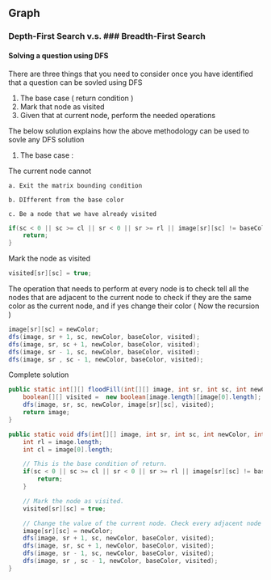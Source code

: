 ## Graph

### Depth-First Search v.s. ### Breadth-First Search

#### Solving a question using DFS

There are three things that you need to consider once you have identified that a question can be sovled using DFS

1. The base case ( return condition )
2. Mark that node as visited
3. Given that at current node, perform the needed operations

The below solution explains how the above methodology can be used to sovle any DFS solution

1. The base case :

The current node cannot

    a. Exit the matrix bounding condition
  
    b. DIfferent from the base color
  
    c. Be a node that we have already visited
  
```Java
if(sc < 0 || sc >= cl || sr < 0 || sr >= rl || image[sr][sc] != baseColor || visited[sr][sc]) {
    return;
}
```

Mark the node as visited 

```Java
visited[sr][sc] = true;
```

The operation that needs to perform at every node is to check tell all the nodes that are adjacent to the current node to check if they are the same color as the current node, and if yes change their color ( Now the recursion )

```Java
image[sr][sc] = newColor;
dfs(image, sr + 1, sc, newColor, baseColor, visited);
dfs(image, sr, sc + 1, newColor, baseColor, visited);
dfs(image, sr - 1, sc, newColor, baseColor, visited);
dfs(image, sr , sc - 1, newColor, baseColor, visited);
```

Complete solution

```Java
public static int[][] floodFill(int[][] image, int sr, int sc, int newColor) {
    boolean[][] visited =  new boolean[image.length][image[0].length];
    dfs(image, sr, sc, newColor, image[sr][sc], visited);
    return image;
}

public static void dfs(int[][] image, int sr, int sc, int newColor, int baseColor, boolean[][] visited) {
    int rl = image.length;
    int cl = image[0].length;

    // This is the base condition of return. 
    if(sc < 0 || sc >= cl || sr < 0 || sr >= rl || image[sr][sc] != baseColor || visited[sr][sc]) {
        return;
    }

    // Mark the node as visited. 
    visited[sr][sc] = true;

    // Change the value of the current node. Check every adjacent node 
    image[sr][sc] = newColor;
    dfs(image, sr + 1, sc, newColor, baseColor, visited);
    dfs(image, sr, sc + 1, newColor, baseColor, visited);
    dfs(image, sr - 1, sc, newColor, baseColor, visited);
    dfs(image, sr , sc - 1, newColor, baseColor, visited);
}
```
